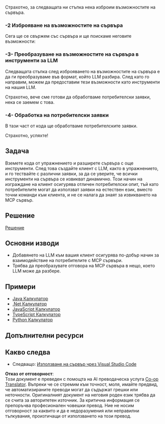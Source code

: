 <!--
CO_OP_TRANSLATOR_METADATA:
{
  "original_hash": "f74887f51a69d3f255cb83d0b517c623",
  "translation_date": "2025-07-13T18:56:18+00:00",
  "source_file": "03-GettingStarted/03-llm-client/README.md",
  "language_code": "bg"
}
-->
Страхотно, за следващата ни стъпка нека изброим възможностите на сървъра.

### -2 Изброяване на възможностите на сървъра

Сега ще се свържем със сървъра и ще поискаме неговите възможности:

### -3- Преобразуване на възможностите на сървъра в инструменти за LLM

Следващата стъпка след изброяването на възможностите на сървъра е да ги преобразуваме във формат, който LLM разбира. След като го направим, можем да предоставим тези възможности като инструменти на нашия LLM.

Страхотно, вече сме готови да обработваме потребителски заявки, нека се заемем с това.

### -4- Обработка на потребителски заявки

В тази част от кода ще обработваме потребителските заявки.

Страхотно, успяхте!

## Задача

Вземете кода от упражнението и разширете сървъра с още инструменти. След това създайте клиент с LLM, както в упражнението, и го тествайте с различни заявки, за да се уверите, че всички инструменти на сървъра се извикват динамично. Този начин на изграждане на клиент осигурява отличен потребителски опит, тъй като потребителите могат да използват заявки на естествен език, вместо точни команди към клиента, и не се налага да знаят за извикването на MCP сървър.

## Решение

[Решение](/03-GettingStarted/03-llm-client/solution/README.md)

## Основни изводи

- Добавянето на LLM към вашия клиент осигурява по-добър начин за взаимодействие на потребителите с MCP сървъри.
- Трябва да преобразувате отговора на MCP сървъра в нещо, което LLM може да разбере.

## Примери

- [Java Калкулатор](../samples/java/calculator/README.md)
- [.Net Калкулатор](../../../../03-GettingStarted/samples/csharp)
- [JavaScript Калкулатор](../samples/javascript/README.md)
- [TypeScript Калкулатор](../samples/typescript/README.md)
- [Python Калкулатор](../../../../03-GettingStarted/samples/python)

## Допълнителни ресурси

## Какво следва

- Следващо: [Използване на сървър чрез Visual Studio Code](../04-vscode/README.md)

**Отказ от отговорност**:  
Този документ е преведен с помощта на AI преводаческа услуга [Co-op Translator](https://github.com/Azure/co-op-translator). Въпреки че се стремим към точност, моля, имайте предвид, че автоматизираните преводи могат да съдържат грешки или неточности. Оригиналният документ на неговия роден език трябва да се счита за авторитетен източник. За критична информация се препоръчва професионален човешки превод. Ние не носим отговорност за каквито и да е недоразумения или неправилни тълкувания, произтичащи от използването на този превод.